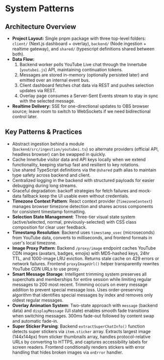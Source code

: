 # System Patterns

## Architecture Overview
- **Project Layout:** Single pnpm package with three top-level folders: `client/` (Next.js dashboard + overlay), `backend/` (Node ingestion + realtime gateway), and `shared/` (typescript definitions shared between both).
- **Data Flow:**
  1. Backend worker polls YouTube Live chat through the Innertube (`youtubei.js`) API, maintaining continuation tokens.
  2. Messages are stored in-memory (optionally persisted later) and emitted over an internal event bus.
  3. Client dashboard fetches chat data via REST and pushes selection updates via REST.
  4. Overlay page consumes a Server-Sent Events stream to stay in sync with the selected message.
- **Realtime Delivery:** SSE for one-directional updates to OBS browser source; leave room to switch to WebSockets if we need bidirectional control later.

## Key Patterns & Practices
- Abstract ingestion behind a module (`backend/src/ingestion/youtubei.ts`) so alternate providers (official API, headless browser) can be swapped in quickly.
- Cache Innertube visitor data and API keys locally when we extend functionality, keeping startup fast and resilient to key rotations.
- Use shared TypeScript definitions via the `@shared` path alias to maintain type safety across backend and client.
- Centralized logging in the backend with structured payloads for easier debugging during long streams.
- Graceful degradation: backoff strategies for fetch failures and mock-data fallback keep the UI usable even without credentials.
- **Timezone Context Pattern**: React context provider (`TimezoneContext`) manages browser timezone detection and shares across components for consistent timestamp formatting.
- **Selection State Management**: Three-tier visual state system (active/selected, normal, previously-selected) with CSS class composition for clear user feedback.
- **Timestamp Resolution**: Backend uses `timestamp_usec` (microseconds) from YouTube data, converts to milliseconds, and frontend formats in user's local timezone.
- **Image Proxy Pattern**: Backend `/proxy/image` endpoint caches YouTube CDN images (avatars, badges, emojis) with MD5-hashed keys, 24hr TTL, and 1000-image LRU eviction. Returns stale cache on 429 errors or network failures. Frontend `proxyImageUrl()` helper transparently rewrites YouTube CDN URLs to use proxy.
- **Smart Message Storage**: Intelligent trimming system preserves all superchats and memberships for entire session while limiting regular messages to 200 most recent. Trimming occurs on every message addition to prevent special message loss. Uses order-preserving algorithm that identifies special messages by index and removes only oldest regular messages.
- **Overlay Animation System**: Two-state approach with `message` (backend data) and `displayMessage` (UI state) enables smooth fade transitions when switching messages. 300ms fade-out followed by content swap and automatic fade-in.
- **Super Sticker Parsing**: Backend `extractSuperChatInfo()` function detects super stickers via `item.sticker` array. Extracts largest image (144x144px) from sticker thumbnails array, handles protocol-relative URLs by converting to HTTPS, and captures accessibility labels for screen readers. Frontend conditionally renders stickers with error handling that hides broken images via `onError` handler.
